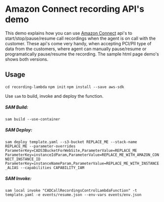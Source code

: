 
# Amazon Connect recording API's demo  

This demo explains how you can use [Amazon Connect](https://aws.amazon.com/connect/) api's to start/stop/pause/resume call recordings when the agent is on call with the customer.  These api's come very handy, when accepting PCI/PII type of data from the customers, where agent can manually pause/resume or programatically pause/resume the recording. The sample html page demo's shows both versions.

## Usage
`cd recording-lambda`
`npm init`
`npm install --save aws-sdk`

Use `sam` to build, invoke and deploy the function.

##### SAM Build:
`sam build --use-container`

##### SAM Deploy:
`sam deploy template.yaml --s3-bucket REPLACE_ME --stack-name REPLACE_ME --parameter-overrides ParameterKey=CADS3BucketForWebSite,ParameterValue=REPLACE_ME ParameterKey=instanceIdParam,ParameterValue=REPLACE_ME_WITH_AMAZON_CONNECT_INSTANCE_ID ParameterKey=instanceNameParam,ParameterValue=REPLACE_ME_WITH_INSTANCE_ALIAS --capabilities CAPABILITY_IAM`
      
##### SAM Invoke:
`sam local invoke "CADCallRecordingsControlLambdaFunction" -t template.yaml -e events/resume.json --env-vars events/env.json` 
